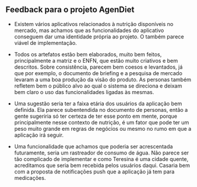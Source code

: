 ## Feedback para o projeto AgenDiet

- Existem vários aplicativos relacionados à nutrição disponíveis no mercado, mas achamos que as funcionalidades do aplicativo conseguem dar uma identidade própria ao projeto. O também parece viável de implementação. 

- Todos os artefatos estão bem elaborados, muito bem feitos, principalmente a matriz e o ENFN, que estão muito criativos e bem descritos. Sobre consistência, parecem bem coesos e levantados, já que por exemplo, o documento de briefing e a pesquisa de mercado levaram a uma boa produção da visão do produto. As personas também refletem bem o público alvo ao qual o sistema se direciona e deixam bem claro o uso das funcionalidades ligadas às mesmas.

- Uma sugestão seria ter a faixa etária dos usuários da aplicação bem definida. Ela parece subentendida no documento de personas, então a gente sugeriria só ter certeza de ter esse ponto em mente, porque principalmente nesse contexto de nutrição, é um fator que pode ter um peso muito grande em regras de negócios ou mesmo no rumo em que a aplicação irá seguir.

- Uma funcionalidade que achamos que poderia ser acrescentada futuramente, seria um rastreador de consumo de água. Não parece ser tão complicado de implementar e como Teresina é uma cidade quente, acreditamos que seria bem recebida pelos usuários daqui.
Casaria bem com a proposta de notificações push que a aplicação já tem para medicações.
